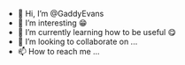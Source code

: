 - 👋 Hi, I’m @GaddyEvans
- 👀 I’m interesting 😁
- 🌱 I’m currently learning how to be useful 😋
- 💞️ I’m looking to collaborate on ...
- 📫 How to reach me ...

<!---
GaddyEvans/GaddyEvans is a ✨ special ✨ repository because its `README.md` (this file) appears on your GitHub profile.
You can click the Preview link to take a look at your changes.
--->
